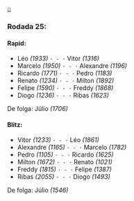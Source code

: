 [⌂](https://grupo-de-xadrez.github.io/)

### Rodada 25:

#### Rapid:

* Léo *(1933)* `· - ·` Vitor *(1316)*  
* Marcelo *(1950)* `· - ·` Alexandre *(1196)*  
* Ricardo *(1771)* `· - ·` Pedro *(1183)*  
* Renato *(1234)* `· - ·` Milton *(1892)*  
* Felipe *(1590)* `· - ·` Freddy *(1868)*  
* Diogo *(1236)* `· - ·` Ribas *(1623)*  

De folga: Júlio *(1706)*

#### Blitz:

* Vitor *(1233)* `· - ·` Léo *(1861)*  
* Alexandre *(1165)* `· - ·` Marcelo *(1782)*  
* Pedro *(1105)* `· - ·` Ricardo *(1625)*  
* Milton *(1672)* `· - ·` Renato *(1021)*  
* Freddy *(1815)* `· - ·` Felipe *(1387)*  
* Ribas *(2055)* `· - ·` Diogo *(1493)*  

De folga: Júlio *(1546)*

